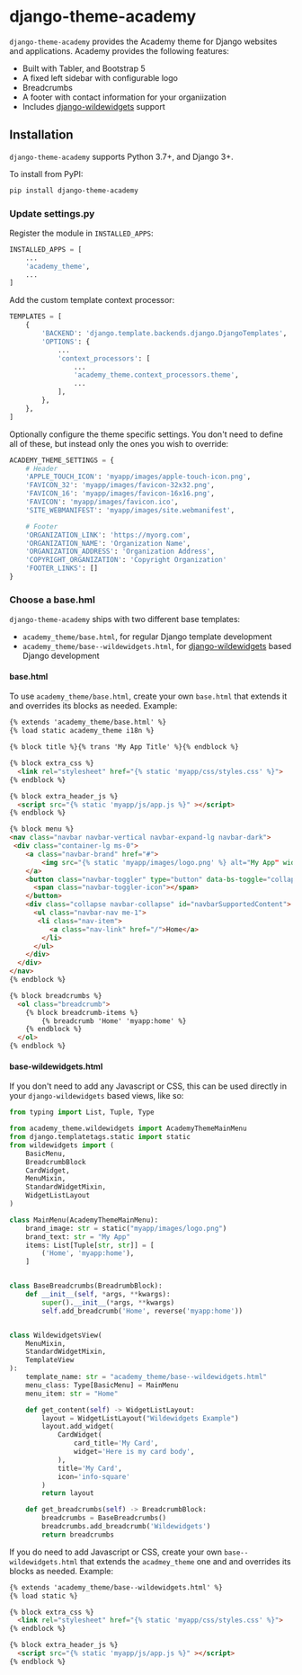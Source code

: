 # django-theme-academy

`django-theme-academy` provides the Academy theme for Django websites and applications.  Academy provides the following features:

* Built with Tabler, and Bootstrap 5
* A fixed left sidebar with configurable logo
* Breadcrumbs
* A footer with contact information for your organiization
* Includes [django-wildewidgets](https://github.com/caltechads/django-wildewidgets) support

## Installation

`django-theme-academy` supports Python 3.7+, and Django 3+.

To install from PyPI:

```bash
pip install django-theme-academy
```

### Update settings.py

Register the module in `INSTALLED_APPS`:

```python
INSTALLED_APPS = [
    ...
    'academy_theme',
    ...
]
```

Add the custom template context processor:

```python
TEMPLATES = [
    {
        'BACKEND': 'django.template.backends.django.DjangoTemplates',
        'OPTIONS': {
            ...
            'context_processors': [
                ...
                'academy_theme.context_processors.theme',
                ...
            ],
        },
    },
]
```

Optionally configure the theme specific settings.  You don't need to define all of these, but instead
only the ones you wish to override:

```python
ACADEMY_THEME_SETTINGS = {
    # Header
    'APPLE_TOUCH_ICON': 'myapp/images/apple-touch-icon.png',
    'FAVICON_32': 'myapp/images/favicon-32x32.png',
    'FAVICON_16': 'myapp/images/favicon-16x16.png',
    'FAVICON': 'myapp/images/favicon.ico',
    'SITE_WEBMANIFEST': 'myapp/images/site.webmanifest',

    # Footer
    'ORGANIZATION_LINK': 'https://myorg.com',
    'ORGANIZATION_NAME': 'Organization Name',
    'ORGANIZATION_ADDRESS': 'Organization Address',
    'COPYRIGHT_ORGANIZATION': 'Copyright Organization'
    'FOOTER_LINKS': []
}
```

### Choose a base.hml

`django-theme-academy` ships with two different base templates:

* `academy_theme/base.html`, for regular Django template development
* `academy_theme/base--wildewidgets.html`, for [django-wildewidgets](https://github.com/caltechads/django-wildewidgets) based Django development

#### base.html

To use `academy_theme/base.html`, create your own `base.html` that extends it
and overrides its blocks as needed.  Example:

```html
{% extends 'academy_theme/base.html' %}
{% load static academy_theme i18n %}

{% block title %}{% trans 'My App Title' %}{% endblock %}

{% block extra_css %}
  <link rel="stylesheet" href="{% static 'myapp/css/styles.css' %}">
{% endblock %}

{% block extra_header_js %}
  <script src="{% static 'myapp/js/app.js %}" ></script>
{% endblock %}

{% block menu %}
<nav class="navbar navbar-vertical navbar-expand-lg navbar-dark">
 <div class="container-lg ms-0">
    <a class="navbar-brand" href="#">
        <img src="{% static 'myapp/images/logo.png' %} alt="My App" width="100%">
    </a>
    <button class="navbar-toggler" type="button" data-bs-toggle="collapse" data-bs-target="#navbarSupportedContentV_9628" aria-controls="navbarSupportedContent" aria-expanded="false" aria-label="Toggle navigation">
      <span class="navbar-toggler-icon"></span>
    </button>
    <div class="collapse navbar-collapse" id="navbarSupportedContent">
      <ul class="navbar-nav me-1">
       <li class="nav-item">
          <a class="nav-link" href="/">Home</a>
        </li>
      </ul>
    </div>
  </div>
</nav>
{% endblock %}

{% block breadcrumbs %}
  <ol class="breadcrumb">
    {% block breadcrumb-items %}
        {% breadcrumb 'Home' 'myapp:home' %}
    {% endblock %}
  </ol>
{% endblock %}
```

#### base-wildewidgets.html

If you don't need to add any Javascript or CSS, this can be used directly in
your ``django-wildewidgets`` based views, like so:

```python
from typing import List, Tuple, Type

from academy_theme.wildewidgets import AcademyThemeMainMenu
from django.templatetags.static import static
from wildewidgets import (
    BasicMenu,
    BreadcrumbBlock
    CardWidget,
    MenuMixin,
    StandardWidgetMixin,
    WidgetListLayout
)

class MainMenu(AcademyThemeMainMenu):
    brand_image: str = static("myapp/images/logo.png")
    brand_text: str = "My App"
    items: List[Tuple[str, str]] = [
        ('Home', 'myapp:home'),
    ]


class BaseBreadcrumbs(BreadrumbBlock):
    def __init__(self, *args, **kwargs):
        super().__init__(*args, **kwargs)
        self.add_breadcrumb('Home', reverse('myapp:home'))


class WildewidgetsView(
    MenuMixin,
    StandardWidgetMixin,
    TemplateView
):
    template_name: str = "academy_theme/base--wildewidgets.html"
    menu_class: Type[BasicMenu] = MainMenu
    menu_item: str = "Home"

    def get_content(self) -> WidgetListLayout:
        layout = WidgetListLayout("Wildewidgets Example")
        layout.add_widget(
            CardWidget(
                card_title='My Card',
                widget='Here is my card body',
            ),
            title='My Card',
            icon='info-square'
        )
        return layout

    def get_breadcrumbs(self) -> BreadcrumbBlock:
        breadcrumbs = BaseBreadcrumbs()
        breadcrumbs.add_breadcrumb('Wildewidgets')
        return breadcrumbs
```

If you do need to add Javascript or CSS, create your own `base--wildewidgets.html` that extends the `acadmey_theme`
one and and overrides its blocks as needed.  Example:

```html
{% extends 'academy_theme/base--wildewidgets.html' %}
{% load static %}

{% block extra_css %}
  <link rel="stylesheet" href="{% static 'myapp/css/styles.css' %}">
{% endblock %}

{% block extra_header_js %}
  <script src="{% static 'myapp/js/app.js %}" ></script>
{% endblock %}
```
